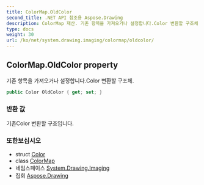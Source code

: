 ```yaml
---
title: ColorMap.OldColor
second_title: .NET API 참조용 Aspose.Drawing
description: ColorMap 재산. 기존 항목을 가져오거나 설정합니다.Color 변환할 구조체.
type: docs
weight: 30
url: /ko/net/system.drawing.imaging/colormap/oldcolor/
---
```

## ColorMap.OldColor property

기존 항목을 가져오거나 설정합니다.Color 변환할 구조체.

```csharp
public Color OldColor { get; set; }
```

### 반환 값

기존Color 변환할 구조입니다.

### 또한보십시오

* struct [Color](../../../system.drawing/color/)
* class [ColorMap](../)
* 네임스페이스 [System.Drawing.Imaging](../../colormap/)
* 집회 [Aspose.Drawing](../../../)


